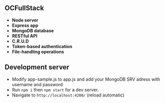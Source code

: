 ## OCFullStack
- **Node server**
- **Express app**
- **MongoDB database**
- **RESTful API**
- **C.R.U.D**
- **Token-based authentication**
- **File-handling operations**

## Development server
- Modify app-sample.js to app.js and add your MongoDB SRV adress with username and password
- Run `npm i` then `npm start` for a dev server. 
- Navigate to `http://localhost:4200/` (reload automatic)
